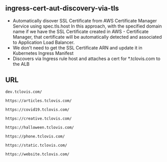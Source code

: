 ## ingress-cert-aut-discovery-via-tls
- Automatically disover SSL Certificate from AWS Certificate Manager Service using spec.tls.host
In this approach, with the specified domain name if we have the SSL Certificate created in AWS - Certificate Manager, that certificate will be automatically detected and associated to Application Load Balancer.
- We don't need to get the SSL Certificate ARN and update it in Kubernetes Ingress Manifest
- Discovers via Ingress rule host and attaches a cert for  *.tclovis.com to the ALB

## URL
```
dev.tclovis.com/

https://articles.tclovis.com/

https://covid19.tclovis.com/

https://creative.tclovis.com/

https://halloween.tclovis.com/

https://phone.tclovis.com/

https://static.tclovis.com/

https://website.tclovis.com/
```
